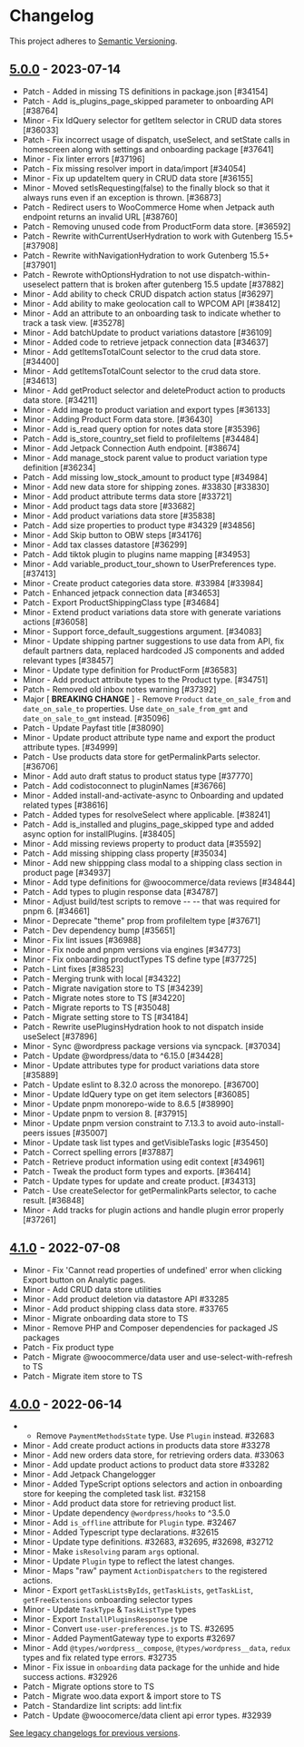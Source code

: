 # Changelog 

This project adheres to [Semantic Versioning](https://semver.org/spec/v2.0.0.html).

## [5.0.0](https://www.npmjs.com/package/@woocommerce/data/v/5.0.0) - 2023-07-14 

-   Patch - Added in missing TS definitions in package.json [#34154]
-   Patch - Add is_plugins_page_skipped parameter to onboarding API [#38764]
-   Minor - Fix IdQuery selector for getItem selector in CRUD data stores [#36033]
-   Patch - Fix incorrect usage of dispatch, useSelect, and setState calls in homescreen along with settings and onboarding package [#37641]
-   Minor - Fix linter errors [#37196]
-   Patch - Fix missing resolver import in data/import [#34054]
-   Minor - Fix up updateItem query in CRUD data store [#36155]
-   Minor - Moved setIsRequesting(false) to the finally block so that it always runs even if an exception is thrown. [#36873]
-   Patch - Redirect users to WooCommerce Home when Jetpack auth endpoint returns an invalid URL [#38760]
-   Patch - Removing unused code from ProductForm data store. [#36592]
-   Patch - Rewrite withCurrentUserHydration to work with Gutenberg 15.5+ [#37908]
-   Patch - Rewrite withNavigationHydration to work Gutenberg 15.5+ [#37901]
-   Patch - Rewrote withOptionsHydration to not use dispatch-within-useselect pattern that is broken after gutenberg 15.5 update [#37882]
-   Minor - Add ability to check CRUD dispatch action status [#36297]
-   Minor - Add ability to make geolocation call to WPCOM API [#38412]
-   Minor - Add an attribute to an onboarding task to indicate whether to track a task view. [#35278]
-   Minor - Add batchUpdate to product variations datastore [#36109]
-   Minor - Added code to retrieve jetpack connection data [#34637]
-   Minor - Add getItemsTotalCount selector to the crud data store. [#34400]
-   Minor - Add getItemsTotalCount selector to the crud data store. [#34613]
-   Minor - Add getProduct selector and deleteProduct action to products data store. [#34211]
-   Minor - Add image to product variation and export types [#36133]
-   Minor - Adding Product Form data store. [#36430]
-   Minor - Add is_read query option for notes data store [#35396]
-   Patch - Add is_store_country_set field to profileItems [#34484]
-   Minor - Add Jetpack Connection Auth endpoint. [#38674]
-   Minor - Add manage_stock parent value to product variation type definition [#36234]
-   Patch - Add missing low_stock_amount to product type [#34984]
-   Minor - Add new data store for shipping zones. #33830 [#33830]
-   Minor - Add product attribute terms data store [#33721]
-   Minor - Add product tags data store [#33682]
-   Minor - Add product variations data store [#35838]
-   Patch - Add size properties to product type #34329 [#34856]
-   Minor - Add Skip button to OBW steps [#34176]
-   Minor - Add tax classes datastore [#36299]
-   Patch - Add tiktok plugin to plugins name mapping [#34953]
-   Minor - Add variable_product_tour_shown to UserPreferences type. [#37413]
-   Minor - Create product categories data store. #33984 [#33984]
-   Patch - Enhanced jetpack connection data [#34653]
-   Patch - Export ProductShippingClass type [#34684]
-   Minor - Extend product variations data store with generate variations actions [#36058]
-   Minor - Support force_default_suggestions argument. [#34083]
-   Minor - Update shipping partner suggestions to use data from API, fix default partners data, replaced hardcoded JS components and added relevant types [#38457]
-   Minor - Update type definition for ProductForm [#36583]
-   Minor - Add product attribute types to the Product type. [#34751]
-   Patch - Removed old inbox notes warning [#37392]
-   Major [ **BREAKING CHANGE** ] - Remove `Product` `date_on_sale_from` and `date_on_sale_to` properties. Use `date_on_sale_from_gmt` and `date_on_sale_to_gmt` instead. [#35096]
-   Patch - Update Payfast title [#38090]
-   Minor - Update product attribute type name and export the product attribute types. [#34999]
-   Patch - Use products data store for getPermalinkParts selector. [#36706]
-   Minor - Add auto draft status to product status type [#37770]
-   Patch - Add codistoconnect to pluginNames [#36766]
-   Minor - Added install-and-activate-async to Onboarding and updated related types [#38616]
-   Patch - Added types for resolveSelect where applicable. [#38241]
-   Patch - Add is_installed and plugins_page_skipped type and added async option for installPlugins. [#38405]
-   Minor - Add missing reviews property to product data [#35592]
-   Patch - Add missing shipping class property [#35034]
-   Minor - Add new shippping class modal to a shipping class section in product page [#34937]
-   Minor - Add type definitions for @woocommerce/data reviews [#34844]
-   Patch - Add types to plugin response data [#34787]
-   Minor - Adjust build/test scripts to remove -- -- that was required for pnpm 6. [#34661]
-   Minor - Deprecate "theme" prop from profileItem type [#37671]
-   Patch - Dev dependency bump [#35651]
-   Minor - Fix lint issues [#36988]
-   Minor - Fix node and pnpm versions via engines [#34773]
-   Minor - Fix onboarding productTypes TS define type [#37725]
-   Patch - Lint fixes [#38523]
-   Patch - Merging trunk with local [#34322]
-   Patch - Migrate navigation store to TS [#34239]
-   Patch - Migrate notes store to TS [#34220]
-   Patch - Migrate reports to TS [#35048]
-   Patch - Migrate setting store to TS [#34184]
-   Patch - Rewrite usePluginsHydration hook to not dispatch inside useSelect [#37896]
-   Minor - Sync @wordpress package versions via syncpack. [#37034]
-   Patch - Update @wordpress/data to ^6.15.0 [#34428]
-   Minor - Update attributes type for product variations data store [#35889]
-   Patch - Update eslint to 8.32.0 across the monorepo. [#36700]
-   Minor - Update IdQuery type on get item selectors [#36085]
-   Minor - Update pnpm monorepo-wide to 8.6.5 [#38990]
-   Minor - Update pnpm to version 8. [#37915]
-   Minor - Update pnpm version constraint to 7.13.3 to avoid auto-install-peers issues [#35007]
-   Minor - Update task list types and getVisibleTasks logic [#35450]
-   Patch - Correct spelling errors [#37887]
-   Patch - Retrieve product information using edit context [#34961]
-   Patch - Tweak the product form types and exports. [#36414]
-   Patch - Update types for update and create product. [#34313]
-   Patch - Use createSelector for getPermalinkParts selector, to cache result. [#36848]
-   Minor - Add tracks for plugin actions and handle plugin error properly [#37261]

## [4.1.0](https://www.npmjs.com/package/@woocommerce/data/v/4.1.0) - 2022-07-08 

-   Minor - Fix 'Cannot read properties of undefined' error when clicking Export button on Analytic pages.
-   Minor - Add CRUD data store utilities
-   Minor - Add product deletion via datastore API #33285
-   Minor - Add product shipping class data store. #33765
-   Minor - Migrate onboarding data store to TS
-   Minor - Remove PHP and Composer dependencies for packaged JS packages
-   Patch - Fix product type
-   Patch - Migrate @woocommerce/data user and use-select-with-refresh to TS
-   Patch - Migrate item store to TS

## [4.0.0](https://www.npmjs.com/package/@woocommerce/data/v/4.0.0) - 2022-06-14 

-    - Remove `PaymentMethodsState` type. Use `Plugin` instead. #32683
-   Minor - Add create product actions in products data store #33278
-   Minor - Add new orders data store, for retrieving orders data. #33063
-   Minor - Add update product actions to product data store #33282
-   Minor - Add Jetpack Changelogger
-   Minor - Added TypeScript options selectors and action in onboarding store for keeping the completed task list. #32158
-   Minor - Add product data store for retrieving product list.
-   Minor - Update dependency `@wordpress/hooks` to ^3.5.0
-   Minor - Add `is_offline` attribute for `Plugin` type. #32467
-   Minor - Added Typescript type declarations. #32615
-   Minor - Update type definitions. #32683, #32695, #32698, #32712
-   Minor - Make `isResolving` param `args` optional.
-   Minor - Update `Plugin` type to reflect the latest changes.
-   Minor - Maps "raw" payment `ActionDispatchers` to the registered actions.
-   Minor - Export `getTaskListsByIds`, `getTaskLists`, `getTaskList`, `getFreeExtensions` onboarding selector types
-   Minor - Update `TaskType` & `TaskListType` types
-   Minor - Export `InstallPluginsResponse` type
-   Minor - Convert `use-user-preferences.js` to TS. #32695
-   Minor - Added PaymentGateway type to exports #32697
-   Minor - Add `@types/wordpress__compose`, `@types/wordpress__data`, `redux` types and fix related type errors. #32735
-   Minor - Fix issue in `onboarding` data package for the unhide and hide success actions. #32926
-   Patch - Migrate options store to TS
-   Patch - Migrate woo.data export & import store to TS
-   Patch - Standardize lint scripts: add lint:fix
-   Patch - Update @woocomerce/data client api error types. #32939

[See legacy changelogs for previous versions](https://github.com/woocommerce/woocommerce/blob/68581955106947918d2b17607a01bdfdf22288a9/packages/js/data/CHANGELOG.md).
